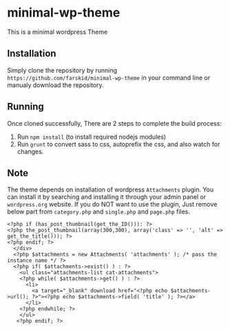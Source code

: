# minimal-wp-theme
This is a minimal wordpress Theme

## Installation
Simply clone the repository by running `https://github.com/farskid/minimal-wp-theme` in your command line or manualy download the repository.

## Running
Once cloned successfully, There are 2 steps to complete the build process:

1. Run `npm install` (to install required nodejs modules)
2. Run `grunt` to convert sass to css, autoprefix the css, and also watch for changes.

## Note
The theme depends on installation of wordpress `Attachments` plugin. You can install it by searching and installing it through your admin panel or `wordpress.org` website.
If you do NOT want to use the plugin, Just remove below part from `category.php` and `single.php` and `page.php` files.
```
<?php if (has_post_thumbnail(get_the_ID())): ?>
<?php the_post_thumbnail(array(300,300), array('class' => '', 'alt' => get_the_title())); ?>
<?php endif; ?>
  </div>
  <?php $attachments = new Attachments( 'attachments' ); /* pass the instance name */ ?>
  <?php if( $attachments->exist() ) : ?>
    <ul class="attachments-list cat-attachments">
    <?php while( $attachments->get() ) : ?>
      <li>
        <a target="_blank" download href="<?php echo $attachments->url(); ?>"><?php echo $attachments->field( 'title' ); ?></a>
      </li>
    <?php endwhile; ?>
    </ul>
   <?php endif; ?>
```
